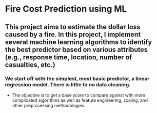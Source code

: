 # **Fire Cost Prediction using ML**

## This project aims to estimate the dollar loss caused by a fire. In this project, I implement several machine learning algorithms to identify the best predictor based on various attributes (e.g., response time, location, number of casualties, etc.)

### We start off with the simplest, most basic predictor, a linear regression model. There is little to no data cleaning. 
- The objective is to get a base score to compare against with more complicated algorithms as well as feature engineering, scaling, and other preprocessing methodologies.
